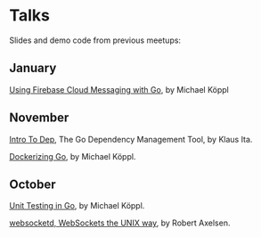 # Talks

Slides and demo code from previous meetups:

## January
[Using Firebase Cloud Messaging with Go](https://github.com/viennago/viennago/blob/master/talks/2018_january/vienna.go-firebase-cloud-messaging), by Michael Köppl

## November

[Intro To Dep](https://github.com/viennago/viennago/blob/master/talks/2017_november/dep/), The Go Dependency Management Tool, by Klaus Ita.

[Dockerizing Go](https://github.com/viennago/viennago/blob/master/talks/2017_november/dockerizing_go/), by Michael Köppl.

## October

[Unit Testing in Go](https://github.com/viennago/viennago/tree/master/talks/2017_October/Unit_Testing_in_Go), by Michael Köppl.

[websocketd, WebSockets the UNIX way](https://github.com/viennago/viennago/tree/master/talks/2017_October/websocketd), by Robert Axelsen.
